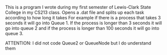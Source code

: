 This is a program I wrote during my first semester of Lewis-Clark State College in my CS213 class. Opens a .dat file and splits up each task according to how long it takes For example if there is a process that takes 3 seconds it will go into Queue 1. If the process is longer than 3 seconds it will go into queue 2 and if the process is longer than 100 seconds it will go into queue 3.

ATTENTION: 
I did not code Queue2 or QueueNode but I do understand them
